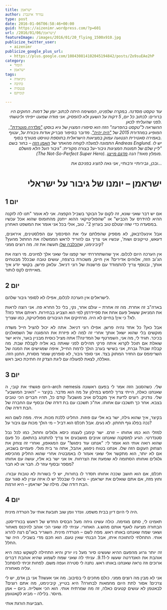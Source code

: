 ```yaml
---
title: ישראמן
author: נמרוד איזנברג
type: post
date: 2016-01-06T06:58:46+00:00
guid: https://aizenimr.wordpress.com/?p=601
url: /2016/01/06/ישראמן/
featureImage: /images/2016/01/20_flying_1500x910.jpg
publicize_twitter_user:
  - aizenimr
publicize_google_plus_url:
  - https://plus.google.com/108430814102045194842/posts/Zo9suEAe2hP
category:
  - הומור
  - ישראמן
tags:
  - גיקיאדה
  - כתיבה
  - פנטסיה
  - קומיקס

---
```

<p style="text-align:right;" align="center">
  <em>עוד טקסט מסדנה. במקרה שלפנינו, המשימה היתה לכתוב יומן של דמות. החוקים היו ברורים: לכתוב כל יום, 5 דקות על השעון ולא להפסיק. אני מודה שמעט ייפיתי וליטשתי לפני שהעליתי לכאן.<br /> </em><em>ההשראה ל"טקסט בהפרעה" הזה הוא סיפורו המצוין של גיא בוסקו <a href="http://annual.sf-f.org.il/?stories=%D7%9E%D7%9C%D7%93%D7%A8%D7%94-%D7%9E%D7%95%D7%98%D7%A8%D7%93%D7%AA">"מלדרה מוטרדת"</a>, המופיע במהדורת 2015 של <a href="http://annual.sf-f.org.il/">"היה יהיה"</a>. מדובר בסיפור מבריק אודות גיבורת על, עטוף באמירה סאטירית הנטועה עמוק במציאות הישראלית בתוספת טוויסט מטורף בסוף.<br /> התמונה למעלה לקוחה מהאתר של <a href="http://andreasenglund.com/">האמן הזה</a> &#8211; בחור בשם Andreas Englund. יש לו ליין שלם של תמונות המציגות גיבור-על בצורה מקורית: "גיבור העל הלא מושלם" (The Not-So-Perfect Super Hero). מומלץ מאוד! הנה <a href="http://www.bloodyloud.com/not-so-perfect-super-hero-paintings-andreas-englund/">מדגם מייצג</a>.<br /> </em>
</p>

<p style="text-align:right;" align="center">
  <em>ובכן, גבירותיי ורבותיי, אני גאה להציג בפניכם את&#8230;</em>
</p>

<h1 style="text-align:right;" align="center">
  <span lang="he-IL">ישראמן – יומנו של גיבור על ישראלי</span>
</h1>

<h2 align="justify">
  <span lang="he-IL">יום </span><span lang="en-US">1</span>
</h2>

<p align="justify">
  <span lang="he-IL">אם יש דבר שאני שונא</span><span lang="en-US">, </span><span lang="he-IL">זה לקום על הבוקר בשביל הקפצה</span><span lang="en-US">. </span><span lang="he-IL">אני לא אומר </span><span lang="en-US">"</span><span lang="he-IL">תנו לה לזקנה ההיא להידרס על הכביש</span><span lang="en-US">" </span><span lang="he-IL">או </span><span lang="en-US">"</span><span lang="he-IL">שהפוליטיקאי ההוא ייחנק מהחומוס שהוא אכל עכשיו במסעדה כדי שזה יצטלם טוב בערוץ </span><span lang="en-US">2". </span><span lang="he-IL">טוב</span><span lang="en-US">, </span><span lang="he-IL">אולי בכל אני אומר את המשפט האחרון</span><span lang="en-US">.</span>
</p>

<p align="justify">
  <span lang="he-IL">אבל אינעלרבאק</span><span lang="en-US">, </span><span lang="he-IL">לא מספיק שהפלתם עלי את הסיכסוך עם הפלסטינים</span><span lang="en-US">, </span><span lang="he-IL">איראנים</span><span lang="en-US">, </span><span lang="he-IL">דעאש</span><span lang="en-US">, </span><span lang="he-IL">טייקונים ושות</span><span lang="en-US">', </span><span lang="he-IL">עכשיו אני צריך גם להוריד לראש הממשלה את החתול מהעץ</span><span lang="en-US">? </span><span lang="he-IL">קיבינימט</span><span lang="en-US">, </span><span lang="he-IL">ש<a href="http://www.ynet.co.il/articles/0,7340,L-4737368,00.html">הכלבה שלו</a> תעשה את זה</span><span lang="en-US">. </span><span lang="he-IL">מה רוצים ממני</span><span lang="en-US">?</span>
</p>

<p align="justify">
  <span lang="he-IL">אין הערכה היום לכלום</span><span lang="en-US">. </span><span lang="he-IL">איך שהשתחררתי ישר קפצו עלי שאני אלך למיונים</span><span lang="en-US">. </span><span lang="he-IL">מי רוצה את הג</span><span lang="en-US">'</span><span lang="he-IL">וב הזה</span><span lang="en-US">, </span><span lang="he-IL">אלוהים אדירים</span><span lang="en-US">? </span><span lang="he-IL">אין חיים</span><span lang="en-US">, </span><span lang="he-IL">משכורת ברצפה</span><span lang="en-US">, </span><span lang="he-IL">עושים טובה שבכלל מבטחים אותך</span><span lang="en-US">, </span><span lang="he-IL">ובנוסף צריך להתמודד עם פרשנות של רוני דניאל</span><span lang="en-US">. </span><span lang="he-IL">עלאק פרשן</span><span lang="en-US">. </span><span lang="he-IL">בקושי יודע איך מאייתים לקס לותור</span><span lang="en-US">.</span>
</p>

<h2 align="justify">
  <span lang="he-IL">יום </span><span lang="en-US">2</span>
</h2>

<p align="justify">
  <span lang="he-IL">לישראלים אין הערכה לכלום</span><span lang="en-US">, </span><span lang="he-IL">אפילו לא לסופר גיבור שלהם</span><span lang="en-US">.</span>
</p>

<p align="justify">
  <span lang="he-IL">בארה</span><span lang="en-US">"</span><span lang="he-IL">ב זה אחרת</span><span lang="en-US">. </span><span lang="he-IL">מה זה אחרת – עולם אחר</span><span lang="en-US">, </span><span lang="he-IL">נקי</span><span lang="en-US">, </span><span lang="he-IL">בלי כל החרא פה</span><span lang="en-US">. </span><span lang="he-IL">אני רוצה לראות את המניאק ששאל פעם אחת את ספיידרמן למי הוא הצביע בבחירות</span><span lang="en-US">. </span><span lang="he-IL">ראיתם אחד כזה</span><span lang="en-US">? </span><span lang="he-IL">לא</span><span lang="en-US">? </span><span lang="he-IL">כי אין</span><span lang="en-US">! </span><span lang="he-IL">בחיים לא היה</span><span lang="en-US">. </span><span lang="he-IL">מרחיקים את הגיבורים מפוליטיקה</span><span lang="en-US">, </span><span lang="he-IL">כמו שצריך</span><span lang="en-US">.</span>
</p>

<p align="justify">
  <span lang="he-IL">אבל כאן</span><span lang="en-US">? </span><span lang="he-IL">כל אחד נהיה פרשן</span><span lang="en-US">. </span><span lang="he-IL">אפילו רוני דניאל</span><span lang="en-US">. </span><span lang="he-IL">אתה לא יכול להציל חייל משדה מוקשים בלי שהוא ישאל אותך אחרי זה למה לא פיזרת את ההפגנה של השמאלנים בכיכר</span><span lang="en-US">. </span><span lang="he-IL">תגיד לי,</span><span lang="en-US"> </span><span lang="he-IL">מה אני</span><span lang="en-US">, </span><span lang="he-IL">השמרטף של המדינה</span><span lang="en-US">?! </span><span lang="he-IL">אתה מציל כוסית מבניין בוער</span><span lang="en-US">, </span><span lang="he-IL">והיא ישר שואלת אם תוכל לקרוא איתה פרקי תהילים לפני שאתה בא אליה לקבלת שבת</span><span lang="en-US">. </span><span lang="he-IL">מה קבלת שבת</span><span lang="en-US">? </span><span lang="he-IL">גברת</span><span lang="en-US">, </span><span lang="he-IL">אני בשישי בערב הולך לרמת החייל</span><span lang="en-US">, </span><span lang="he-IL">איפה שמגישים את המנה של השרימפס עם החזיר המתוק בצד</span><span lang="en-US">. </span><span lang="he-IL">אני סופר גיבור</span><span lang="en-US">, </span><span lang="he-IL">לא סופרמן שומר מסורת</span><span lang="en-US">, </span><span lang="he-IL">החנון הזה</span><span lang="en-US">. </span><span lang="he-IL">וואללה</span><span lang="en-US">, </span><span lang="he-IL">לצאת לפעולה עם ליגת הצדק זה חתיכת כאב ראש</span><span lang="en-US">.</span>
</p>

<h2 align="justify">
  <span lang="he-IL">יום </span><span lang="en-US">3</span>
</h2>

<p align="justify">
  <span lang="he-IL">היום פגשתי את קובי</span><span lang="en-US">, </span><span lang="he-IL">ה</span><span lang="en-US">-arch nemesis </span><span lang="he-IL">שלי</span><span lang="en-US">. </span><span lang="he-IL">כשהסנוב הזה אמר לי בפעם ראשונה שאנחנו כאלה</span><span lang="en-US">, </span><span lang="he-IL">הייתי צריך לחפש במילון על מה הוא מדבר</span><span lang="en-US">. </span><span lang="he-IL">בקיצר </span><span lang="en-US">&#8211; “</span><span lang="he-IL">האויב המושבע</span><span lang="en-US">" </span><span lang="he-IL">שלי</span><span lang="en-US">. </span><span lang="he-IL">נודניק</span><span lang="en-US">. </span><span lang="he-IL">רוצים לדעת איך מקבלים אויב מושבע</span><span lang="en-US">? </span><span lang="he-IL">קודם כל</span><span lang="en-US">, </span><span lang="he-IL">תהיו חברים הכי טובים בצבא</span><span lang="en-US">. </span><span lang="he-IL">אחר כך תשכבו עם אחותו</span><span lang="en-US">. </span><span lang="he-IL">אח</span><span lang="en-US">"</span><span lang="he-IL">כ תשכבו עם בת דודה שלו ובסוף עם החברה של הבת דודה שלו</span><span lang="en-US">.</span>
</p>

<p align="justify">
  <span lang="he-IL">בקיצר</span><span lang="en-US">, </span><span lang="he-IL">איך שהוא גילה</span><span lang="en-US">, </span><span lang="he-IL">ישר בא אלי עם פוזות</span><span lang="en-US">. </span><span lang="he-IL">החליט ללכת מכות. איתי. </span><span lang="he-IL">מפה לשם הוא נכה בפלג גוף תחתון</span><span lang="en-US">. </span><span lang="he-IL">לא נעים</span><span lang="en-US">. </span><span lang="he-IL">אבל תכלס הוא דביל – מי הולך מכות עם גיבור על</span><span lang="en-US">?</span>
</p>

<p align="justify">
  <span lang="he-IL">למזלי הוא כמו אחותו – זורם</span><span lang="en-US">. </span><span lang="he-IL">ישר קימבן לעצמו כיסא גלגלים וחתול, כמו לכל נבל סטנדרטי</span><span lang="en-US">. </span><span lang="he-IL">הגיע למסקנה שאנחנו אויבים מושבעים אז צריך להתנהג בהתאם</span><span lang="en-US">. </span><span lang="he-IL">כל פעם שהוא רואה אותי הוא אומר לי</span><span lang="en-US">: “</span><span lang="he-IL">אנחנו עוד ניפגש</span><span lang="en-US">!" </span><span lang="he-IL">עם המגאפון</span><span lang="en-US">, </span><span lang="he-IL">ואחרי זה צוחק את הצחוק העקום הזה שלו</span><span lang="en-US">. </span><span lang="he-IL">אנחנו בטוח ניפגש</span><span lang="en-US">, </span><span lang="he-IL">אהבל</span><span lang="en-US">, </span><span lang="he-IL">אתה גר בית מולי</span><span lang="en-US">. </span><span lang="he-IL">פעמיים בשבוע</span><span lang="en-US">, </span><span lang="he-IL">אם לא יותר</span><span lang="en-US">, </span><span lang="he-IL">הוא מתקשר אלי שאני אעזור לו באמבטיה אחרי שהוא החליק מהכיסא גלגלים ואחותו הסתומה לא שומעת את הצרחות</span><span lang="en-US">. </span><span lang="he-IL">אז אני ישר בא אליו</span><span lang="en-US">, </span><span lang="he-IL">עושה עם אחותו מספר ובסוף עוזר לו</span><span lang="en-US">. </span><span lang="he-IL">חבר או לא חבר</span><span lang="en-US">?</span>
</p>

<p align="justify">
  <span lang="he-IL">תכלס</span><span lang="en-US">, </span><span lang="he-IL">אם הוא חושב שככה אחותו תסדר לו בחורות</span><span lang="en-US">, </span><span lang="he-IL">יש לי בשורות לא טובות עבורו</span><span lang="en-US">. </span><span lang="he-IL">וחוץ מזה</span><span lang="en-US">, </span><span lang="he-IL">אם אתם שואלים את ישראמן – נראה לי שבכלל יש לו איזה עניין לא סגור עם הבת דודה שלו</span><span lang="en-US">. מילה של ישראמן &#8211; היא </span><span lang="he-IL">זורמת</span><span lang="en-US">.</span>
</p>

<h3 align="justify">
</h3>

<h2 align="justify">
  <span lang="he-IL">יום 4</span>
</h2>

<p align="justify">
  <span lang="he-IL">היה לי היום דיון בבית משפט</span><span lang="en-US">. </span><span lang="he-IL">וונדר וומן שוב תובעת אותי על הטרדה מינית</span><span lang="en-US">.</span>
</p>

<p align="justify">
  <span lang="he-IL">תאמינו לי</span><span lang="en-US">, </span><span lang="he-IL">סתם מגזימה</span><span lang="en-US">. </span><span lang="he-IL">כולה עשינו גיחה מעל הבסיס החדש של דאעש בכורדיסטן</span><span lang="en-US">. </span><span lang="he-IL">הבחורה מציעה לאגף אותם מהש</span><span lang="en-US">.</span><span lang="he-IL">ג</span><span lang="en-US">. </span><span lang="he-IL">האחורי</span><span lang="en-US">. </span><span lang="he-IL">עניתי לה שאני הכי אוהב להיכנס מאחור ושאני שמח שאנחנו באותו ראש</span><span lang="en-US">. </span><span lang="he-IL">מפה לשם </span><span lang="en-US">&#8211; </span><span lang="he-IL">הטרדה מינית</span><span lang="en-US">. </span><span lang="he-IL">השגריר באו</span><span lang="en-US">"</span><span lang="he-IL">ם רצה להרוג אותי</span><span lang="en-US">. </span><span lang="he-IL">התחלתי להתווכח איתו</span><span lang="en-US">, </span><span lang="he-IL">אבל הבנתי שאין טעם</span><span lang="en-US">. </span><span lang="he-IL">הוא חכם מדי בשבילי</span><span lang="en-US">. </span><span lang="he-IL">היה שר החלל</span><span lang="en-US">.</span>
</p>

<p align="justify">
  <span lang="he-IL">זה יותר גרוע מהפעם ההיא שעשינו סיור מעל ניו יורק והיא התחילה לקשקש כמה היא אוהבת את האנדרטה שעשו ל</span><span lang="en-US">-9.11. </span><span lang="he-IL">עניתי לה שאני שמח לשמוע שהיא אוהבת דברים ארוכים וזה נראה שאנחנו באותו ראש</span><span lang="en-US">. </span><span lang="he-IL">נתנה לי סטירה ועפה משם</span><span lang="en-US">. </span><span lang="he-IL">לפחות זכיתי להסתכל עליה מאחורה</span><span lang="en-US">.</span>
</p>

<p align="justify">
  <span lang="he-IL">אני לא מבין מה רוצים ממני</span><span lang="en-US">. </span><span lang="he-IL">כולם מחכים לי בסיבוב</span><span lang="en-US">. </span><span lang="he-IL">מה אני אעשה</span><span lang="en-US">? </span><span lang="he-IL">אני בן אדם</span><span lang="en-US">, </span><span lang="he-IL">יש לי צרכים</span><span lang="en-US">! </span><span lang="he-IL">אסור לתת היום מחמאות לבחורה</span><span lang="en-US">? </span><span lang="he-IL">היא בטייץ</span><span lang="en-US">, </span><span lang="he-IL">קיבינימט</span><span lang="en-US">, </span><span lang="he-IL">מה אתם רוצים</span><span lang="en-US">? </span><span lang="he-IL">לבאטמן לא עושים קטעים כאלה</span><span lang="en-US">, </span><span lang="he-IL">זה מה שמרתיח אותי</span><span lang="en-US">. </span><span lang="he-IL">הוא הכי אשלייה</span><span lang="en-US">. </span><span lang="he-IL">ביום – אמן מיוסר</span><span lang="en-US">. </span><span lang="he-IL">בלילה – מביא לקאטוומן</span><span lang="en-US">.</span>
</p>

<p align="justify">
  <span lang="he-IL">הצביעות הורגת אותי</span><span lang="en-US">.</span>
</p>